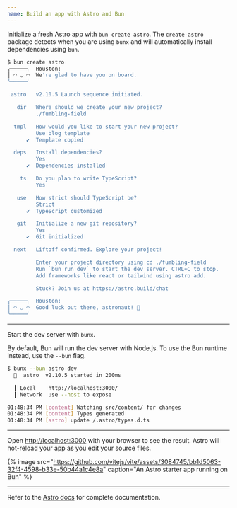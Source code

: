 ```yaml
---
name: Build an app with Astro and Bun
---
```


Initialize a fresh Astro app with `bun create astro`. The `create-astro` package detects when you are using `bunx` and will automatically install dependencies using `bun`.

```sh
$ bun create astro
╭─────╮  Houston:
│ ◠ ◡ ◠  We're glad to have you on board.
╰─────╯

 astro   v2.10.5 Launch sequence initiated.

   dir   Where should we create your new project?
         ./fumbling-field

  tmpl   How would you like to start your new project?
         Use blog template
      ✔  Template copied

  deps   Install dependencies?
         Yes
      ✔  Dependencies installed

    ts   Do you plan to write TypeScript?
         Yes

   use   How strict should TypeScript be?
         Strict
      ✔  TypeScript customized

   git   Initialize a new git repository?
         Yes
      ✔  Git initialized

  next   Liftoff confirmed. Explore your project!

         Enter your project directory using cd ./fumbling-field
         Run `bun run dev` to start the dev server. CTRL+C to stop.
         Add frameworks like react or tailwind using astro add.

         Stuck? Join us at https://astro.build/chat

╭─────╮  Houston:
│ ◠ ◡ ◠  Good luck out there, astronaut! 🚀
╰─────╯
```

---

Start the dev server with `bunx`.

By default, Bun will run the dev server with Node.js. To use the Bun runtime instead, use the `--bun` flag.

```sh
$ bunx --bun astro dev
  🚀  astro  v2.10.5 started in 200ms

  ┃ Local    http://localhost:3000/
  ┃ Network  use --host to expose

01:48:34 PM [content] Watching src/content/ for changes
01:48:34 PM [content] Types generated
01:48:34 PM [astro] update /.astro/types.d.ts
```

---

Open [http://localhost:3000](http://localhost:3000) with your browser to see the result. Astro will hot-reload your app as you edit your source files.

{% image src="https://github.com/vitejs/vite/assets/3084745/bb1d5063-32f4-4598-b33e-50b44a1c4e8a" caption="An Astro starter app running on Bun" %}

---

Refer to the [Astro docs](https://docs.astro.build/en/getting-started/) for complete documentation.
